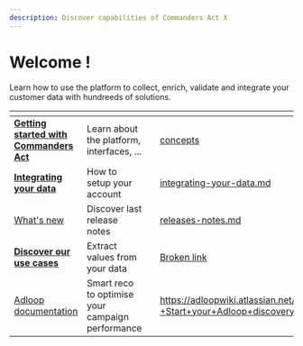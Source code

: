 ```yaml
---
description: Discover capabilities of Commanders Act X
---
```


# Welcome !

Learn how to use the platform to collect, enrich, validate and integrate your customer data with hundreeds of solutions.

<table data-view="cards"><thead><tr><th></th><th></th><th></th><th data-hidden data-card-target data-type="content-ref"></th><th data-hidden data-card-cover data-type="files"></th></tr></thead><tbody><tr><td><a href="getting-started/concepts/"><strong>Getting started with Commanders Act</strong></a></td><td>Learn about the platform, interfaces, ...</td><td></td><td><a href="getting-started/concepts/">concepts</a></td><td><a href=".gitbook/assets/Capture d’écran 2022-12-14 120257.png">Capture d’écran 2022-12-14 120257.png</a></td></tr><tr><td><a href="getting-started/integrating-your-data.md"><strong>Integrating your data</strong></a></td><td>How to setup your account</td><td></td><td><a href="getting-started/integrating-your-data.md">integrating-your-data.md</a></td><td><a href=".gitbook/assets/Capture d’écran 2022-12-14 120825.png">Capture d’écran 2022-12-14 120825.png</a></td></tr><tr><td><a href="platform-updates/releases-notes.md">What's new</a></td><td>Discover last release notes</td><td></td><td><a href="platform-updates/releases-notes.md">releases-notes.md</a></td><td><a href=".gitbook/assets/tag-management-02[1].svg">tag-management-02[1].svg</a></td></tr><tr><td><a href="broken-reference"><strong>Discover our use cases</strong></a></td><td>Extract values from your data</td><td></td><td><a href="broken-reference">Broken link</a></td><td><a href=".gitbook/assets/Identity-03@2x-Copie-27004d4d[1].png">Identity-03@2x-Copie-27004d4d[1].png</a></td></tr><tr><td><a href="https://adloopwiki.atlassian.net/wiki/spaces/AHEN/pages/1770553367/I+-+Start+your+Adloop+discovery">Adloop documentation</a></td><td>Smart reco to optimise your campaign performance</td><td></td><td><a href="https://adloopwiki.atlassian.net/wiki/spaces/AHEN/pages/1770553367/I+-+Start+your+Adloop+discovery">https://adloopwiki.atlassian.net/wiki/spaces/AHEN/pages/1770553367/I+-+Start+your+Adloop+discovery</a></td><td><a href=".gitbook/assets/Campaign-02@2x-2a8fd7e8[1].png">Campaign-02@2x-2a8fd7e8[1].png</a></td></tr></tbody></table>
